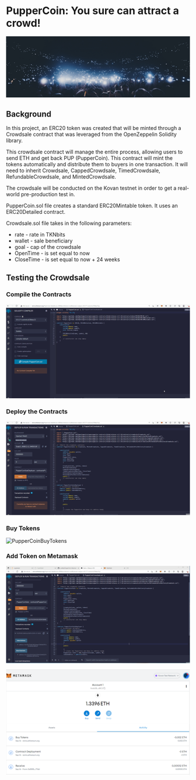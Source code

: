 # PupperCoin:  You sure can attract a crowd!

![crowd](Images/crowd.png)

## Background

In this project, an ERC20 token was created that will be minted through a Crowdsale contract that was leveraged from the OpenZeppelin Solidity library.

This crowdsale contract will manage the entire process, allowing users to send ETH and get back PUP (PupperCoin).  This contract will mint the tokens automatically and distribute them to buyers in one transaction.
It will need to inherit Crowdsale, CappedCrowdsale, TimedCrowdsale, RefundableCrowdsale, and MintedCrowdsale.

The crowdsale will be conducted on the Kovan testnet in order to get a real-world pre-production test in.

PupperCoin.sol file creates a standard ERC20Mintable token. It uses an ERC20Detailed contract.

Crowdsale.sol file takes in the following parameters:

- rate - rate in TKNbits
- wallet - sale beneficiary
- goal - cap of the crowdsale
- OpenTime - is set equal to now
- CloseTime - is set equal to now + 24 weeks

## Testing the Crowdsale

### Compile the Contracts

![PupperCoinCompile](Images/PupperCoinCompile.gif)

### Deploy the Contracts

![PupperCoinDeploy](Images/PupperCoinDeploy.gif)

### Buy Tokens

![PupperCoinBuyTokens](Images/PupperCoinBuyTokens.gif)

### Add Token on Metamask

![PupperCoinAddTokens](Images/PupperCoinAddTokens.gif)

![Metamask](Images/Metamask.PNG)

